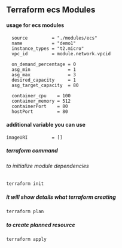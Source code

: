 ## Terraform ecs Modules

#### usage for ecs modules

```hcl
  source         = "./modules/ecs"
  name           = "demo1"
  instance_types = "t2.micro"
  vpc_id         = module.network.vpcid

  on_demand_percentage = 0
  asg_min              = 1
  asg_max              = 3
  desired_capacity     = 1
  asg_target_capacity  = 80

  container_cpu    = 100
  container_memory = 512
  containerPort    = 80
  hostPort         = 80
```

#### additional variable you can use

```hcl
imageURI         = []
```

##### terraform command
###### to initialize module dependencies

``` terraform init ```

##### it will show details what terraform creating       

``` terraform plan ```    

##### to create planned resource 

``` terraform apply ```

